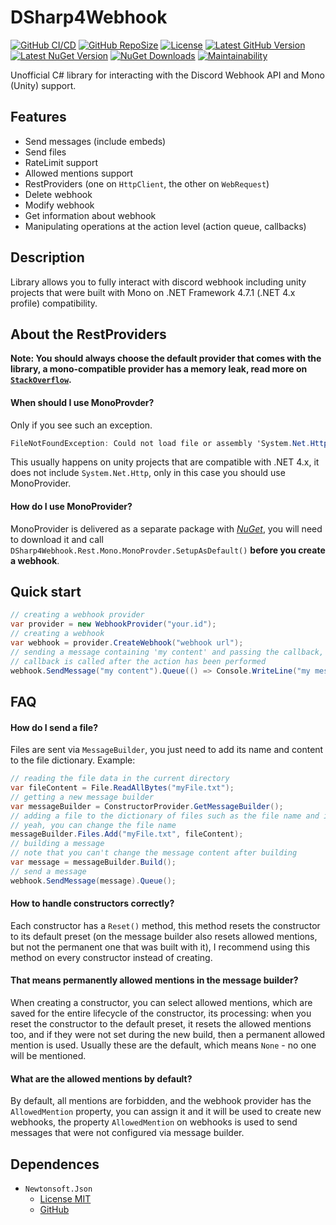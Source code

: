 # DSharp4Webhook
[![GitHub CI/CD](https://github.com/iRebbok/DSharp4Webhook/workflows/GitHub%20CI/CD/badge.svg)](https://github.com/iRebbok/DSharp4Webhook/actions/)
[![GitHub RepoSize](https://img.shields.io/github/repo-size/iRebbok/DSharp4Webhook?label=Size)](https://github.com/iRebbok/DSharp4Webhook)
[![License](https://img.shields.io/badge/License-MIT-yellow.svg?label=License)](https://opensource.org/licenses/MIT)
[![Latest GitHub Version](https://img.shields.io/github/v/release/iRebbok/DSharp4Webhook?label=GitHub%20Version)](https://github.com/iRebbok/DSharp4Webhook/releases/latest)
[![Latest NuGet Version](https://img.shields.io/nuget/v/DSharp4Webhook?label=NuGet%20Version)](https://www.nuget.org/packages/DSharp4Webhook/)
[![NuGet Downloads](https://img.shields.io/nuget/dt/DSharp4Webhook?label=Downloads)](https://www.nuget.org/packages/DSharp4Webhook/)
[![Maintainability](https://api.codeclimate.com/v1/badges/292ecc83bf76c922501c/maintainability)](https://codeclimate.com/github/iRebbok/DSharp4Webhook/maintainability)

Unofficial C# library for interacting with the Discord Webhook API and Mono (Unity) support.

## Features
- Send messages (include embeds)
- Send files
- RateLimit support
- Allowed mentions support
- RestProviders (one on `HttpClient`, the other on `WebRequest`)
- Delete webhook
- Modify webhook
- Get information about webhook
- Manipulating operations at the action level (action queue, callbacks)

## Description
Library allows you to fully interact with discord webhook including unity projects that were built with Mono on .NET Framework 4.7.1 (.NET 4.x profile) compatibility.

## About the RestProviders
**Note: You should always choose the default provider that comes with the library, a mono-compatible provider has a memory leak, read more on [`StackOverflow`](https://stackoverflow.com/a/34539083/13175172).**

#### When should I use MonoProvder?
Only if you see such an exception.
```cs
FileNotFoundException: Could not load file or assembly 'System.Net.Http, Version=4.0.0.0, Culture=neutral, PublicKeyToken=b03f5f7f11d50a3a' or one of its dependencies.
```
This usually happens on unity projects that are compatible with .NET 4.x, it does not include `System.Net.Http`, only in this case you should use MonoProvider.

#### How do I use MonoProvider?
MonoProvider is delivered as a separate package with [*NuGet*](https://www.nuget.org/packages/DSharp4Webhook.Rest.Mono/), you will need to download it and call `DSharp4Webhook.Rest.Mono.MonoProvder.SetupAsDefault()` **before you create a webhook**.

## Quick start
```csharp
// creating a webhook provider
var provider = new WebhookProvider("your.id");
// creating a webhook
var webhook = provider.CreateWebhook("webhook url");
// sending a message containing 'my content' and passing the callback,
// callback is called after the action has been performed
webhook.SendMessage("my content").Queue(() => Console.WriteLine("my message has been sent!"));
```

## FAQ

#### How do I send a file?
Files are sent via `MessageBuilder`, you just need to add its name and content to the file dictionary.
Example:
```csharp
// reading the file data in the current directory
var fileContent = File.ReadAllBytes("myFile.txt");
// getting a new message builder
var messageBuilder = ConstructorProvider.GetMessageBuilder();
// adding a file to the dictionary of files such as the file name and its content
// yeah, you can change the file name
messageBuilder.Files.Add("myFile.txt", fileContent);
// building a message
// note that you can't change the message content after building
var message = messageBuilder.Build();
// send a message
webhook.SendMessage(message).Queue();
```

#### How to handle constructors correctly?
Each constructor has a `Reset()` method, this method resets the constructor to its default preset (on the message builder also resets allowed mentions, but not the permanent one that was built with it), I recommend using this method on every constructor instead of creating.

#### That means permanently allowed mentions in the message builder?
When creating a constructor, you can select allowed mentions, which are saved for the entire lifecycle of the constructor, its processing: when you reset the constructor to the default preset, it resets the allowed mentions too, and if they were not set during the new build, then a permanent allowed mention is used.
Usually these are the default, which means `None` - no one will be mentioned.

#### What are the allowed mentions by default?
By default, all mentions are forbidden, and the webhook provider has the `AllowedMention` property, you can assign it and it will be used to create new webhooks, the property `AllowedMention` on webhooks is used to send messages that were not configured via message builder.

## Dependences
- `Newtonsoft.Json`
  - [License MIT](https://github.com/JamesNK/Newtonsoft.Json/blob/master/LICENSE.md)
  - [GitHub](https://github.com/JamesNK/Newtonsoft.Json)
